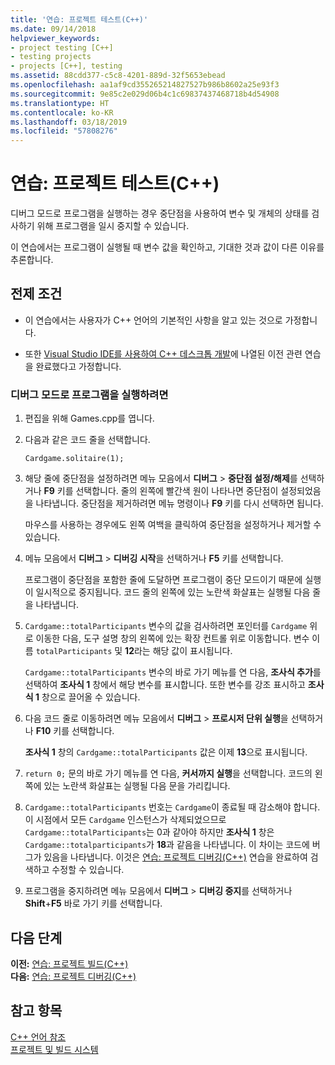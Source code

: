 ```yaml
---
title: '연습: 프로젝트 테스트(C++)'
ms.date: 09/14/2018
helpviewer_keywords:
- project testing [C++]
- testing projects
- projects [C++], testing
ms.assetid: 88cdd377-c5c8-4201-889d-32f5653ebead
ms.openlocfilehash: aa1af9cd355265214827527b986b8602a25e93f3
ms.sourcegitcommit: 9e85c2e029d06b4c1c69837437468718b4d54908
ms.translationtype: HT
ms.contentlocale: ko-KR
ms.lasthandoff: 03/18/2019
ms.locfileid: "57808276"
---
```

# <a name="walkthrough-testing-a-project-c"></a>연습: 프로젝트 테스트(C++)

디버그 모드로 프로그램을 실행하는 경우 중단점을 사용하여 변수 및 개체의 상태를 검사하기 위해 프로그램을 일시 중지할 수 있습니다.

이 연습에서는 프로그램이 실행될 때 변수 값을 확인하고, 기대한 것과 값이 다른 이유를 추론합니다.

## <a name="prerequisites"></a>전제 조건

- 이 연습에서는 사용자가 C++ 언어의 기본적인 사항을 알고 있는 것으로 가정합니다.

- 또한 [Visual Studio IDE를 사용하여 C++ 데스크톱 개발](../ide/using-the-visual-studio-ide-for-cpp-desktop-development.md)에 나열된 이전 관련 연습을 완료했다고 가정합니다.

### <a name="to-run-a-program-in-debug-mode"></a>디버그 모드로 프로그램을 실행하려면

1. 편집을 위해 Games.cpp를 엽니다.

1. 다음과 같은 코드 줄을 선택합니다.

   `Cardgame.solitaire(1);`

1. 해당 줄에 중단점을 설정하려면 메뉴 모음에서 **디버그** > **중단점 설정/해제**를 선택하거나 **F9** 키를 선택합니다. 줄의 왼쪽에 빨간색 원이 나타나면 중단점이 설정되었음을 나타냅니다. 중단점을 제거하려면 메뉴 명령이나 **F9** 키를 다시 선택하면 됩니다.

   마우스를 사용하는 경우에도 왼쪽 여백을 클릭하여 중단점을 설정하거나 제거할 수 있습니다.

1. 메뉴 모음에서 **디버그** > **디버깅 시작**을 선택하거나 **F5** 키를 선택합니다.

   프로그램이 중단점을 포함한 줄에 도달하면 프로그램이 중단 모드이기 때문에 실행이 일시적으로 중지됩니다. 코드 줄의 왼쪽에 있는 노란색 화살표는 실행될 다음 줄을 나타냅니다.

1. `Cardgame::totalParticipants` 변수의 값을 검사하려면 포인터를 `Cardgame` 위로 이동한 다음, 도구 설명 창의 왼쪽에 있는 확장 컨트롤 위로 이동합니다. 변수 이름 `totalParticipants` 및 **12**라는 해당 값이 표시됩니다.

   `Cardgame::totalParticipants` 변수의 바로 가기 메뉴를 연 다음, **조사식 추가**를 선택하여 **조사식 1** 창에서 해당 변수를 표시합니다. 또한 변수를 강조 표시하고 **조사식 1** 창으로 끌어올 수 있습니다.

1. 다음 코드 줄로 이동하려면 메뉴 모음에서 **디버그** > **프로시저 단위 실행**을 선택하거나 **F10** 키를 선택합니다.

   **조사식 1** 창의 `Cardgame::totalParticipants` 값은 이제 **13**으로 표시됩니다.

1. `return 0;` 문의 바로 가기 메뉴를 연 다음, **커서까지 실행**을 선택합니다. 코드의 왼쪽에 있는 노란색 화살표는 실행될 다음 문을 가리킵니다.

1. `Cardgame::totalParticipants` 번호는 `Cardgame`이 종료될 때 감소해야 합니다. 이 시점에서 모든 `Cardgame` 인스턴스가 삭제되었으므로 `Cardgame::totalParticipants`는 0과 같아야 하지만 **조사식 1** 창은 `Cardgame::totalparticipants`가 **18**과 같음을 나타냅니다. 이 차이는 코드에 버그가 있음을 나타냅니다. 이것은 [연습: 프로젝트 디버깅(C++)](../ide/walkthrough-debugging-a-project-cpp.md) 연습을 완료하여 검색하고 수정할 수 있습니다.

1. 프로그램을 중지하려면 메뉴 모음에서 **디버그** > **디버깅 중지**를 선택하거나 **Shift**+**F5** 바로 가기 키를 선택합니다.

## <a name="next-steps"></a>다음 단계

**이전:** [연습: 프로젝트 빌드(C++)](../ide/walkthrough-building-a-project-cpp.md)<br/>
**다음:** [연습: 프로젝트 디버깅(C++)](../ide/walkthrough-debugging-a-project-cpp.md)<br/>

## <a name="see-also"></a>참고 항목

[C++ 언어 참조](../cpp/cpp-language-reference.md)<br/>
[프로젝트 및 빌드 시스템](../build/projects-and-build-systems-cpp.md)<br/>
